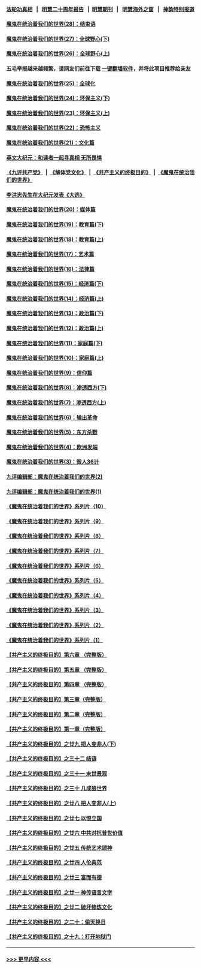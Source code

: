 #### [法轮功真相](https://github.com/gfw-breaker/truth/blob/master/README.md?t=0) &nbsp;&nbsp;|&nbsp;&nbsp; [明慧二十周年报告](https://github.com/gfw-breaker/mh-reports/blob/master/README.md?t=0) &nbsp;&nbsp;|&nbsp;&nbsp;[明慧期刊](https://github.com/gfw-breaker/mh-qikan) &nbsp;&nbsp;|&nbsp;&nbsp; [明慧海外之窗](https://github.com/gfw-breaker/mh-news/blob/master/README.md?t=0) &nbsp;&nbsp;|&nbsp;&nbsp; [神韵特别报道](https://github.com/gfw-breaker/mh-news/blob/master/shenyun.md?t=0)
#### [魔鬼在统治着我们的世界(28)：结束语](../pages/nsc422/n10936246.md?t=07190601) 
#### [魔鬼在统治着我们的世界(27)：全球野心(下)](../pages/nsc422/n10928319.md?t=07190601) 
#### [魔鬼在统治着我们的世界(26)：全球野心(上)](../pages/nsc422/n10900318.md?t=07190601) 
#### 五毛举报越来越频繁，请网友们前往下载 [一键翻墙软件](https://github.com/gfw-breaker/ssr-accounts)，并将此项目推荐给亲友
#### [魔鬼在统治着我们的世界(25)：全球化](../pages/nsc422/n10788205.md?t=07190601) 
#### [魔鬼在统治着我们的世界(24)：环保主义(下)](../pages/nsc422/n10695307.md?t=07190601) 
#### [魔鬼在统治着我们的世界(23)：环保主义(上)](../pages/nsc422/n10688613.md?t=07190601) 
#### [魔鬼在统治着我们的世界(22)：恐怖主义](../pages/nsc422/n10614727.md?t=07190601) 
#### [魔鬼在统治着我们的世界(21)：文化篇](../pages/nsc422/n10597706.md?t=07190601) 
#### [英文大纪元：和读者一起寻真相 无所畏惧](../pages/nsc422/n12542027.md?t=07190601) 
#### [《九评共产党》](https://github.com/begood0513/9ping.md/blob/master/README.md) &nbsp;|&nbsp; [《解体党文化》](../../../../jtdwh.md/blob/master/README.md)  &nbsp;|&nbsp; [《共产主义的终极目的》](../../../../gczydzjmd.md/blob/master/README.md) &nbsp;|&nbsp; [《魔鬼在统治我们的世界》](../../../../mgztzwmdsj.md/blob/master/README.md) 
#### [李洪志先生在大纪元发表《大选》](../pages/nsc422/n12534746.md?t=07190601) 
#### [魔鬼在统治着我们的世界(20)：媒体篇](../pages/nsc422/n10586579.md?t=07190601) 
#### [魔鬼在统治着我们的世界(19)：教育篇(下)](../pages/nsc422/n10564808.md?t=07190601) 
#### [魔鬼在统治着我们的世界(18)：教育篇(上)](../pages/nsc422/n10526970.md?t=07190601) 
#### [魔鬼在统治着我们的世界(17)：艺术篇](../pages/nsc422/n10499093.md?t=07190601) 
#### [魔鬼在统治着我们的世界(16)：法律篇](../pages/nsc422/n10485969.md?t=07190601) 
#### [魔鬼在统治着我们的世界(15)：经济篇(下)](../pages/nsc422/n10469975.md?t=07190601) 
#### [魔鬼在统治着我们的世界(14)：经济篇(上)](../pages/nsc422/n10457370.md?t=07190601) 
#### [魔鬼在统治着我们的世界(13)：政治篇(下)](../pages/nsc422/n10448270.md?t=07190601) 
#### [魔鬼在统治着我们的世界(12)：政治篇(上)](../pages/nsc422/n10444576.md?t=07190601) 
#### [魔鬼在统治着我们的世界(11)：家庭篇(下)](../pages/nsc422/n10440961.md?t=07190601) 
#### [魔鬼在统治着我们的世界(10)：家庭篇(上)](../pages/nsc422/n10435448.md?t=07190601) 
#### [魔鬼在统治着我们的世界(9)：信仰篇](../pages/nsc422/n10432159.md?t=07190601) 
#### [魔鬼在统治着我们的世界(8)：渗透西方(下)](../pages/nsc422/n10429603.md?t=07190601) 
#### [魔鬼在统治着我们的世界(7)：渗透西方(上)](../pages/nsc422/n10426013.md?t=07190601) 
#### [魔鬼在统治着我们的世界(6)：输出革命](../pages/nsc422/n10421536.md?t=07190601) 
#### [魔鬼在统治着我们的世界(5)：东方杀戮](../pages/nsc422/n10417707.md?t=07190601) 
#### [魔鬼在统治着我们的世界(4)：欧洲发端](../pages/nsc422/n10414890.md?t=07190601) 
#### [魔鬼在统治着我们的世界(3)：毁人36计](../pages/nsc422/n10411583.md?t=07190601) 
#### [九评编辑部：魔鬼在统治着我们的世界(2)](../pages/nsc422/n10410036.md?t=07190601) 
#### [九评编辑部：魔鬼在统治着我们的世界(1)](../pages/nsc422/n10406825.md?t=07190601) 
#### [《魔鬼在统治着我们的世界》系列片（10）](../pages/nsc422/n12292670.md?t=07190601) 
#### [《魔鬼在统治着我们的世界》系列片（9）](../pages/nsc422/n12290859.md?t=07190601) 
#### [《魔鬼在统治着我们的世界》系列片（8）](../pages/nsc422/n12287445.md?t=07190601) 
#### [《魔鬼在统治着我们的世界》系列片（7）](../pages/nsc422/n12283425.md?t=07190601) 
#### [《魔鬼在统治着我们的世界》系列片（6）](../pages/nsc422/n12282314.md?t=07190601) 
#### [《魔鬼在统治着我们的世界》系列片（5）](../pages/nsc422/n12281419.md?t=07190601) 
#### [《魔鬼在统治着我们的世界》系列片（4）](../pages/nsc422/n12274024.md?t=07190601) 
#### [《魔鬼在统治着我们的世界》系列片（3）](../pages/nsc422/n12271322.md?t=07190601) 
#### [《魔鬼在统治着我们的世界》系列片（2）](../pages/nsc422/n12269049.md?t=07190601) 
#### [《魔鬼在统治着我们的世界》系列片（1）](../pages/nsc422/n12267575.md?t=07190601) 
#### [【共产主义的终极目的】第六章 （完整版）](../pages/nsc422/n11428913.md?t=07190601) 
#### [【共产主义的终极目的】第五章 （完整版）](../pages/nsc422/n11428912.md?t=07190601) 
#### [【共产主义的终极目的】第四章 （完整版）](../pages/nsc422/n11428907.md?t=07190601) 
#### [【共产主义的终极目的】第三章（完整版）](../pages/nsc422/n11428848.md?t=07190601) 
#### [【共产主义的终极目的】第二章（完整版）](../pages/nsc422/n11428831.md?t=07190601) 
#### [【共产主义的终极目的】第一章（完整版）](../pages/nsc422/n11417651.md?t=07190601) 
#### [【共产主义的终极目的】之廿九 把人变非人(下)](../pages/nsc422/n11344140.md?t=07190601) 
#### [【共产主义的终极目的】之三十二 结语](../pages/nsc422/n11360535.md?t=07190601) 
#### [【共产主义的终极目的】之三十一 末世景观](../pages/nsc422/n11351129.md?t=07190601) 
#### [【共产主义的终极目的】之三十 几成狼世界](../pages/nsc422/n11348280.md?t=07190601) 
#### [【共产主义的终极目的】之廿八 把人变非人(上)](../pages/nsc422/n11340492.md?t=07190601) 
#### [【共产主义的终极目的】之廿七 以恨立国](../pages/nsc422/n11336944.md?t=07190601) 
#### [【共产主义的终极目的】之廿六 中共对抗普世价值](../pages/nsc422/n11324785.md?t=07190601) 
#### [【共产主义的终极目的】之廿五 传统艺术颂神](../pages/nsc422/n11296396.md?t=07190601) 
#### [【共产主义的终极目的】之廿四 人伦典范](../pages/nsc422/n11296397.md?t=07190601) 
#### [【共产主义的终极目的】之廿三 富而有德](../pages/nsc422/n11283598.md?t=07190601) 
#### [【共产主义的终极目的】之廿一 神传语言文字](../pages/nsc422/n11263265.md?t=07190601) 
#### [【共产主义的终极目的】之廿二 破坏修炼文化](../pages/nsc422/n11245728.md?t=07190601) 
#### [【共产主义的终极目的】之二十：偷天换日](../pages/nsc422/n11238846.md?t=07190601) 
#### [【共产主义的终极目的】之十九：打开地狱门](../pages/nsc422/n11206376.md?t=07190601) 

----
#### [ >>> 更早内容 <<< ](../indexes/nsc422-earlier.md)
